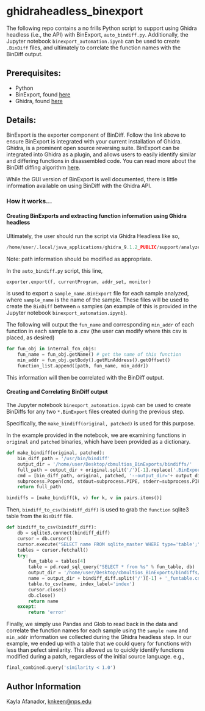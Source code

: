 # ghidraheadless_binexport

The following repo contains a no frills Python script to support using Ghidra headless (i.e., the API)  with BinExport, ```auto_bindiff.py```. Additionally, the Jupyter notebook ```binexport_automation.ipynb``` can be used to create ```.BinDiff``` files, and ultimately to correlate the function names with the BinDiff output. 

## Prerequisites: 
- Python
- BinExport, found [here](https://github.com/google/binexport/tree/main/java/BinExport)
- Ghidra, found [here]()

## Details: 
BinExport is the exporter component of BinDiff. Follow the link above to ensure BinExport is integrated with your current installation of Ghidra.
Ghidra, is a prominent open source reversing suite. BinExport can be integrated into Ghidra as a plugin, and allows users to easily identify similar and differing functions in disassembled code. You can read more about the BinDiff diffing algorithm [here](https://www.zynamics.com/bindiff/manual/index.html#chapUnderstanding). 


While the GUI version of BinExport is well documented, there is little information available on using BinDiff with the Ghidra API.

### How it works...

#### Creating BinExports and extracting function information using Ghidra headless
Ultimately, the user should run the script via Ghidra Headless like so, 

```python
/home/user/.local/java_applications/ghidra_9.1.2_PUBLIC/support/analyzeHeadless /home/user/Desktop/ TestProject -import /home/user/Desktop/bath_to_binaries/ -deleteProject -analysisTimeoutPerFile 100 -scriptPath /home/user/Desktop/ -postScript /home/user/Desktop/sample_functions_cpy.py -scriptlog /home/user/Desktop/log.log
```

Note: path information should be modified as appropriate.

In the ```auto_bindiff.py``` script, this line, 
```python
exporter.export(f, currentProgram, addr_set, monitor)
```
is used to export a ```sample_name.BinExport``` file for each sample analyzed, where ```sample_name``` is the name of the sample. 
These files will be used to create the ```BinDiff``` between ```n``` samples (an example of this is provided in the Jupyter notebook ```binexport_automation.ipynb```).

The following will output the ```fun_name``` and corresponding ```min_addr``` of each function in each sample to a .csv (the user can modify where this csv is placed, as desired)
```python
for fun_obj in internal_fcn_objs:
    fun_name = fun_obj.getName() # get the name of this function
    min_addr = fun_obj.getBody().getMinAddress().getOffset()
    function_list.append([path, fun_name, min_addr])
```

This information will then be correlated with the BinDiff output. 

#### Creating and Correlating BinDiff output
The Jupyter notebook ```binexport_automation.ipynb``` can be used to create BinDiffs for any two ```*.BinExport``` files created during the previous step.  

Specifically, the ```make_bindiff(original, patched)``` is used for this purpose. 

In the example provided in the notebook, we are examining functions in ```original``` and ```patched``` binaries, which have been provided as a dictionary.

```python
def make_bindiff(original, patched):
    bin_diff_path = '/usr/bin/bindiff'
    output_dir = '/home/user/Desktop/cbmultios_BinExports/bindiffs/'
    full_path = output_dir + original.split('/')[-1].replace('.BinExport','') + '_vs_' + patched.split('/')[-1].replace('.BinExport','') + '.BinDiff'
    cmd = [bin_diff_path, original, patched, '--output_dir='+ output_dir]
    subprocess.Popen(cmd, stdout=subprocess.PIPE, stderr=subprocess.PIPE)
    return full_path

bindiffs = [make_bindiff(k, v) for k, v in pairs.items()]
```

Then, ```bindiff_to_csv(bindiff_diff)``` is used to grab the ```function``` sqlite3 table from the ```BinDiff``` file. 

```python
def bindiff_to_csv(bindiff_diff):
    db = sqlite3.connect(bindiff_diff)
    cursor = db.cursor()
    cursor.execute("SELECT name FROM sqlite_master WHERE type='table';")
    tables = cursor.fetchall()
    try:
        fun_table = tables[4]
        table = pd.read_sql_query("SELECT * from %s" % fun_table, db)
        output_dir = '/home/user/Desktop/cbmultios_BinExports/bindiffs/funtables/'
        name = output_dir + bindiff_diff.split('/')[-1] + '_funtable.csv'
        table.to_csv(name, index_label='index')
        cursor.close()
        db.close()
        return name
    except:
        return 'error'
```

Finally, we simply use Pandas and Glob to read back in the data and correlate the function names for each sample using the ```sample name```
and ```min_addr``` information we collected during the Ghidra headless step. In our example, we ended up with a table that we could query for functions with less than pefect similarity. 
This allowed us to quickly identify functions modified during a patch, regardless of the initial source language. 
e.g., 
```python
final_combined.query('similarity < 1.0')
```


## Author Information
Kayla Afanador, knkeen@nps.edu
